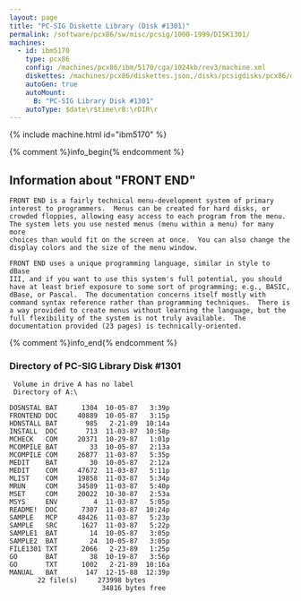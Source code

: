 ```yaml
---
layout: page
title: "PC-SIG Diskette Library (Disk #1301)"
permalink: /software/pcx86/sw/misc/pcsig/1000-1999/DISK1301/
machines:
  - id: ibm5170
    type: pcx86
    config: /machines/pcx86/ibm/5170/cga/1024kb/rev3/machine.xml
    diskettes: /machines/pcx86/diskettes.json,/disks/pcsigdisks/pcx86/diskettes.json
    autoGen: true
    autoMount:
      B: "PC-SIG Library Disk #1301"
    autoType: $date\r$time\rB:\rDIR\r
---
```


{% include machine.html id="ibm5170" %}

{% comment %}info_begin{% endcomment %}

## Information about "FRONT END"

    FRONT END is a fairly technical menu-development system of primary
    interest to programmers.  Menus can be created for hard disks, or
    crowded floppies, allowing easy access to each program from the menu.
    The system lets you use nested menus (menu within a menu) for many more
    choices than would fit on the screen at once.  You can also change the
    display colors and the size of the menu window.
    
    FRONT END uses a unique programming language, similar in style to dBase
    III, and if you want to use this system's full potential, you should
    have at least brief exposure to some sort of programming; e.g., BASIC,
    dBase, or Pascal.  The documentation concerns itself mostly with
    command syntax reference rather than programming techniques.  There is
    a way provided to create menus without learning the language, but the
    full flexibility of the system is not truly available.  The
    documentation provided (23 pages) is technically-oriented.
{% comment %}info_end{% endcomment %}


### Directory of PC-SIG Library Disk #1301

     Volume in drive A has no label
     Directory of A:\

    DOSNSTAL BAT      1304  10-05-87   3:39p
    FRONTEND DOC     40889  10-05-87   3:15p
    HDNSTALL BAT       985   2-21-89  10:14a
    INSTALL  DOC       713  11-03-87  10:58p
    MCHECK   COM     20371  10-29-87   1:01p
    MCOMPILE BAT        33  10-05-87   2:13a
    MCOMPILE COM     26877  11-03-87   5:35p
    MEDIT    BAT        30  10-05-87   2:12a
    MEDIT    COM     47672  11-03-87   5:11p
    MLIST    COM     19858  11-03-87   5:34p
    MRUN     COM     34589  11-03-87   5:40p
    MSET     COM     20022  10-30-87   2:53a
    MSYS     ENV         4  11-03-87   5:05p
    README!  DOC      7307  11-03-87  10:24p
    SAMPLE   MCP     48426  11-03-87   5:23p
    SAMPLE   SRC      1627  11-03-87   5:22p
    SAMPLE1  BAT        14  10-05-87   3:05p
    SAMPLE2  BAT        24  10-05-87   3:05p
    FILE1301 TXT      2066   2-23-89   1:25p
    GO       BAT        38  10-19-87   3:56p
    GO       TXT      1002   2-21-89  10:16a
    MANUAL   BAT       147  12-15-88  12:39p
           22 file(s)     273998 bytes
                           34816 bytes free
